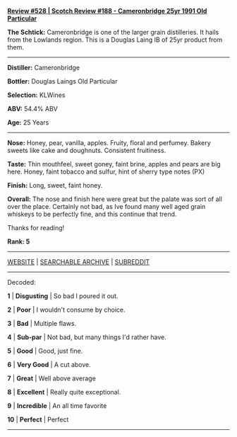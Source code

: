
[**Review #528 | Scotch Review #188 - Cameronbridge 25yr 1991 Old Particular**]( https://t8ke.review/review-528-cameronbridge-25-1991-old-particular/)

**The Schtick:** Cameronbridge is one of the larger grain distilleries. It hails from the Lowlands region. This is a Douglas Laing IB of 25yr product from them. 

-----

**Distiller:** Cameronbridge

**Bottler:** Douglas Laings Old Particular

**Selection:** KLWines

**ABV:** 54.4% ABV

**Age:** 25 Years 

-----

**Nose:**  Honey, pear, vanilla, apples. Fruity, floral and perfumey. Bakery sweets like cake and doughnuts. Consistent fruitiness.  

**Taste:** Thin mouthfeel, sweet goney, faint brine, apples and pears are big here. Honey, faint tobacco and sulfur, hint of sherry type notes (PX)

**Finish:** Long, sweet, faint honey. 

**Overall:** The nose and finish here were great but the palate was sort of all over the place. Certainly not bad, as Ive found many well aged grain whiskeys to be perfectly fine, and this continue that trend. 

Thanks for reading!

**Rank: 5**



-----

[WEBSITE](https://t8ke.review) | [SEARCHABLE ARCHIVE](https://t8ke.review/review-archive/) | [SUBREDDIT](https://reddit.com/r/t8kereviews)

-----

Decoded:

**1** | **Disgusting** | So bad I poured it out.

**2** | **Poor** | I wouldn't consume by choice.

**3** | **Bad** | Multiple flaws.

**4** | **Sub-par** | Not bad, but many things I'd rather have.

**5** | **Good** | Good, just fine.

**6** | **Very Good** | A cut above.

**7** | **Great** | Well above average

**8** | **Excellent** | Really quite exceptional.

**9** | **Incredible** | An all time favorite

**10** | **Perfect** | Perfect

----

